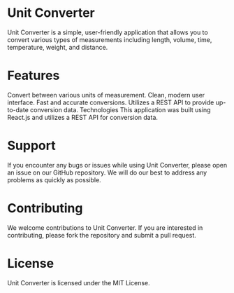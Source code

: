 # Unit Converter

Unit Converter is a simple, user-friendly application that allows you to convert various types of measurements including length, volume, time, temperature, weight, and distance.

# Features

Convert between various units of measurement.
Clean, modern user interface.
Fast and accurate conversions.
Utilizes a REST API to provide up-to-date conversion data.
Technologies
This application was built using React.js and utilizes a REST API for conversion data.


# Support

If you encounter any bugs or issues while using Unit Converter, please open an issue on our GitHub repository. We will do our best to address any problems as quickly as possible.

# Contributing

We welcome contributions to Unit Converter. If you are interested in contributing, please fork the repository and submit a pull request.

# License

Unit Converter is licensed under the MIT License.

